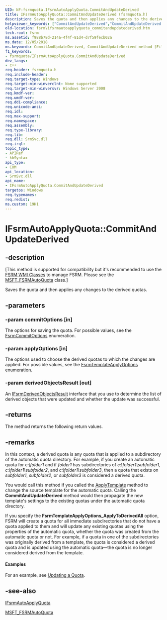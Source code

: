 ```yaml
---
UID: NF:fsrmquota.IFsrmAutoApplyQuota.CommitAndUpdateDerived
title: IFsrmAutoApplyQuota::CommitAndUpdateDerived (fsrmquota.h)
description: Saves the quota and then applies any changes to the derived quotas.
helpviewer_keywords: ["CommitAndUpdateDerived","CommitAndUpdateDerived method [File Server Resource Manager]","CommitAndUpdateDerived method [File Server Resource Manager]","IFsrmAutoApplyQuota interface","IFsrmAutoApplyQuota interface [File Server Resource Manager]","CommitAndUpdateDerived method","IFsrmAutoApplyQuota.CommitAndUpdateDerived","IFsrmAutoApplyQuota::CommitAndUpdateDerived","fs.ifsrmautoapplyquota_commitandupdatederived","fsrm.ifsrmautoapplyquota_commitandupdatederived","fsrmquota/IFsrmAutoApplyQuota::CommitAndUpdateDerived"]
old-location: fsrm\ifsrmautoapplyquota_commitandupdatederived.htm
tech.root: fsrm
ms.assetid: f988b78d-214a-4f4f-81d4-d7f59fecb02a
ms.date: 12/05/2018
ms.keywords: CommitAndUpdateDerived, CommitAndUpdateDerived method [File Server Resource Manager], CommitAndUpdateDerived method [File Server Resource Manager],IFsrmAutoApplyQuota interface, IFsrmAutoApplyQuota interface [File Server Resource Manager],CommitAndUpdateDerived method, IFsrmAutoApplyQuota.CommitAndUpdateDerived, IFsrmAutoApplyQuota::CommitAndUpdateDerived, fs.ifsrmautoapplyquota_commitandupdatederived, fsrm.ifsrmautoapplyquota_commitandupdatederived, fsrmquota/IFsrmAutoApplyQuota::CommitAndUpdateDerived
f1_keywords:
- fsrmquota/IFsrmAutoApplyQuota.CommitAndUpdateDerived
dev_langs:
- c++
req.header: fsrmquota.h
req.include-header: 
req.target-type: Windows
req.target-min-winverclnt: None supported
req.target-min-winversvr: Windows Server 2008
req.kmdf-ver: 
req.umdf-ver: 
req.ddi-compliance: 
req.unicode-ansi: 
req.idl: 
req.max-support: 
req.namespace: 
req.assembly: 
req.type-library: 
req.lib: 
req.dll: SrmSvc.dll
req.irql: 
topic_type:
- APIRef
- kbSyntax
api_type:
- COM
api_location:
- SrmSvc.dll
api_name:
- IFsrmAutoApplyQuota.CommitAndUpdateDerived
targetos: Windows
req.typenames: 
req.redist: 
ms.custom: 19H1
---
```


# IFsrmAutoApplyQuota::CommitAndUpdateDerived


## -description


<p class="CCE_Message">[This method is supported for compatibility but it's recommended to use the 
    <a href="https://docs.microsoft.com/previous-versions/windows/desktop/fsrm/fsrm-wmi-classes">FSRM WMI Classes</a> to manage FSRM. Please see the 
    <a href="https://docs.microsoft.com/previous-versions/windows/desktop/fsrm/msft-fsrmautoquota">MSFT_FSRMAutoQuota</a> class.]

Saves the quota and then applies any changes to the derived quotas.


## -parameters




### -param commitOptions [in]

The options for saving the quota. For possible values, see the 
      <a href="https://docs.microsoft.com/windows/desktop/api/fsrmenums/ne-fsrmenums-fsrmcommitoptions">FsrmCommitOptions</a> enumeration.


### -param applyOptions [in]

The options used to choose the derived quotas to which the changes are applied. For possible values, see 
      the <a href="https://docs.microsoft.com/windows/desktop/api/fsrmenums/ne-fsrmenums-fsrmtemplateapplyoptions">FsrmTemplateApplyOptions</a> enumeration.


### -param derivedObjectsResult [out]

An <a href="https://docs.microsoft.com/previous-versions/windows/desktop/api/fsrm/nn-fsrm-ifsrmderivedobjectsresult">IFsrmDerivedObjectsResult</a> interface 
      that you use to determine the list of derived objects that were updated and whether the update was 
      successful.


## -returns



The method returns the following return values.




## -remarks



In this context, a derived quota is any quota that is  applied to  a subdirectory of the automatic quota 
    directory. For example, if you create an automatic quota for <i>c:\folder1</i> and if 
    <i>folder1</i> has subdirectories of <i>c:\folder1\subfolder1</i>, 
    <i>c:\folder1\subfolder2</i>, and <i>c:\folder1\subfolder3</i>, then a 
    quota that exists on <i>subfolder1</i>, <i>subfolder2</i>, or 
    <i>subfolder3</i> is considered a derived quota.

You would call this method if you called the 
    <a href="https://docs.microsoft.com/previous-versions/windows/desktop/api/fsrmquota/nf-fsrmquota-ifsrmquotaobject-applytemplate">ApplyTemplate</a> method to change the source 
    template for the automatic quota. Calling the 
    <b>CommitAndUpdateDerived</b> method 
    would then propagate the new template's settings to the existing quotas under the automatic quota directory.

If you specify the <b>FsrmTemplateApplyOptions_ApplyToDerivedAll</b> option, FSRM will 
    create a quota for all immediate subdirectories that do not have a quota applied to them and will update any 
    existing quotas using the properties of the automatic quota, whether the quota was created from the automatic 
    quota or not. For example, if a quota in one of the subdirectories was originally derived from a template, the 
    quota is considered a derived quota and is updated using the automatic quota—the quota is no 
    longer considered derived from the template.


#### Examples

For an example, see <a href="https://docs.microsoft.com/previous-versions/windows/desktop/fsrm/updating-a-quota">Updating a Quota</a>.

<div class="code"></div>



## -see-also




<a href="https://docs.microsoft.com/previous-versions/windows/desktop/api/fsrmquota/nn-fsrmquota-ifsrmautoapplyquota">IFsrmAutoApplyQuota</a>



<a href="https://docs.microsoft.com/previous-versions/windows/desktop/fsrm/msft-fsrmautoquota">MSFT_FSRMAutoQuota</a>
 

 

